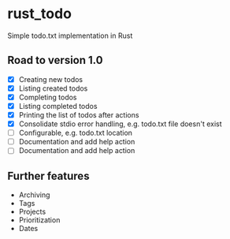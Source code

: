 # rust_todo

Simple todo.txt implementation in Rust

## Road to version 1.0
- [x] Creating new todos
- [x] Listing created todos
- [x] Completing todos
- [x] Listing completed todos
- [x] Printing the list of todos after actions
- [x] Consolidate stdio error handling, e.g. todo.txt file doesn't exist
- [ ] Configurable, e.g. todo.txt location
- [ ] Documentation and add help action
- [ ] Documentation and add help action

## Further features
- Archiving
- Tags
- Projects
- Prioritization
- Dates
